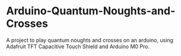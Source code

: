 # Arduino-Quantum-Noughts-and-Crosses
A project to play quantum noughts and crosses on an arduino, using Adafruit TFT Capacitive Touch Shield and Arduino M0 Pro.
